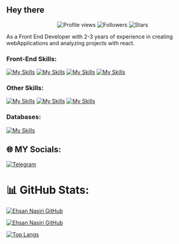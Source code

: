 ## Hey there
<p align="center">
  <img src="https://komarev.com/ghpvc/?username=EhsanNasiri01&color=blueviolet" alt="Profile views" />
  <img src="https://img.shields.io/github/followers/EhsanNasiri01?style=social" alt="Followers" />
  <img src="https://img.shields.io/github/stars/EhsanNasiri01?style=social" alt="Stars" />
</p>
As a Front End Developer with 2-3 years of experience in creating webApplications and analyzing projects with react.



### Front-End Skills:
[![My Skills](https://skillicons.dev/icons?i=js,react)](https://skillicons.dev)
[![My Skills](https://skillicons.dev/icons?i=tailwind)](https://skillicons.dev)
[![My Skills](https://skillicons.dev/icons?i=materialui)](https://skillicons.dev)
[![My Skills](https://skillicons.dev/icons?i=bootstrap)](https://skillicons.dev)

<!-- ### Back-End Skills:

[![My Skills](https://skillicons.dev/icons?i=nodejs,express,prisma,docker)](https://skillicons.dev)
 -->
<!-- ![Laravel](https://img.shields.io/badge/laravel-%23FF2D20.svg?style=for-the-badge&logo=laravel&logoColor=white)  -->
<!-- ![JWT](https://img.shields.io/badge/JWT-black?style=for-the-badge&logo=JSON%20web%20tokens)  -->
### Other Skills:
[![My Skills](https://skillicons.dev/icons?i=linux)](https://skillicons.dev)
[![My Skills](https://skillicons.dev/icons?i=git)](https://skillicons.dev)
[![My Skills](https://skillicons.dev/icons?i=npm)](https://skillicons.dev)

 

### Databases:
[![My Skills](https://skillicons.dev/icons?i=mongodb,mysql)](https://skillicons.dev)

 

 


## 🌐 MY Socials:
[![Telegram](https://img.shields.io/badge/Telegram-2CA5E0?style=for-the-badge&logo=telegram&logoColor=white)](https://t.me/ehsan_n0311) 

<!-- # 💻 Tech Stack: -->


<!-- ![Cloudflare](https://img.shields.io/badge/Cloudflare-F38020?style=for-the-badge&logo=Cloudflare&logoColor=white)
![Azure](https://img.shields.io/badge/azure-%230072C6.svg?style=for-the-badge&logo=azure-devops&logoColor=white)
![AWS](https://img.shields.io/badge/AWS-%23FF9900.svg?style=for-the-badge&logo=amazon-aws&logoColor=white) 
![Google Cloud](https://img.shields.io/badge/Google%20Cloud-%234285F4.svg?style=for-the-badge&logo=google-cloud&logoColor=white) 
![Apache](https://img.shields.io/badge/apache-%23D42029.svg?style=for-the-badge&logo=apache&logoColor=white) 
![Nginx](https://img.shields.io/badge/nginx-%23009639.svg?style=for-the-badge&logo=nginx&logoColor=white) 
![LINUX](https://img.shields.io/badge/Linux-FCC624?style=for-the-badge&logo=linux&logoColor=black) 
![Notion](https://img.shields.io/badge/Notion-%23000000.svg?style=for-the-badge&logo=notion&logoColor=white) 
![ElasticSearch](https://img.shields.io/badge/-ElasticSearch-005571?style=for-the-badge&logo=elasticsearch) 
![Jira](https://img.shields.io/badge/jira-%230A0FFF.svg?style=for-the-badge&logo=jira&logoColor=white) 
![Postman](https://img.shields.io/badge/Postman-FF6C37?style=for-the-badge&logo=postman&logoColor=white)
![Trello](https://img.shields.io/badge/Trello-%23026AA7.svg?style=for-the-badge&logo=Trello&logoColor=white) 
 -->
# 📊 GitHub Stats:
[![Ehsan Nasiri GitHub](https://github-readme-streak-stats.herokuapp.com?user=EhsanNasiri01&theme=tokyonight-duo)](https://git.io/streak-stats)


[![Ehsan Nasiri GitHub](https://github-readme-stats.vercel.app/api?username=EhsanNasiri01&theme=tokyonight)](https://github.com/anuraghazra/github-readme-stats)


[![Top Langs](https://github-readme-stats.vercel.app/api/top-langs/?username=EhsanNasiri01)](https://github.com/anuraghazra/github-readme-stats)
<!-- <p float="left">
  <img src="https://github-readme-streak-stats.herokuapp.com?user=sammygambler&theme=tokyonight&hide_border=true" width="420">
  <img src="https://github-readme-stats.vercel.app/api?username=sammygambler&show_icons=true&theme=tokyonight&hide_border=true" width="420">
</p> -->

<!-- ### IDEs:

![VSCode](https://img.shields.io/badge/-VSCode-000?&logo=Visual%20Studio%20Code&logoColor=007ACC)
![PHPStorm](https://img.shields.io/badge/-PHPStorm-000?&logo=PHPStorm&logoColor=007ACC) -->
